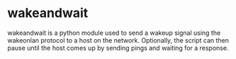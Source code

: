 # wakeandwait

wakeandwait is a python module used to send a wakeup signal using the wakeonlan protocol to a host on the network.
Optionally, the script can then pause until the host comes up by sending pings and waiting for a response.